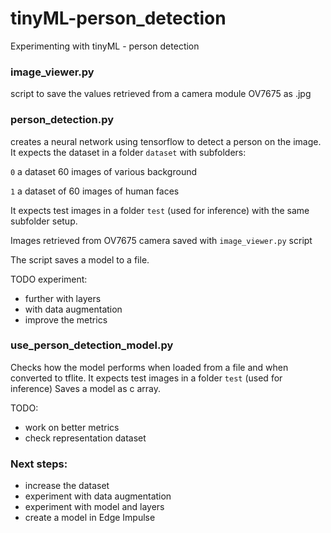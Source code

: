 # tinyML-person_detection
Experimenting with tinyML - person detection

### image_viewer.py
script to save the values retrieved from a camera module OV7675 as .jpg

### person_detection.py
creates a neural network using tensorflow to detect a person on the image. 
It expects the dataset in a folder `dataset` with subfolders:

`0` a dataset 60 images of various background

`1` a dataset of 60 images of human faces

It expects test images in a folder `test` (used for inference) with the same subfolder setup.

Images retrieved from OV7675 camera saved with `image_viewer.py` script

The script saves a model to a file.

TODO
experiment:

- further with layers
- with data augmentation
- improve the metrics
  

### use_person_detection_model.py
Checks how the model performs when loaded from a file and when converted to tflite.
It expects test images in a folder `test` (used for inference)
Saves a model as c array.

TODO:
- work on better metrics
- check representation dataset

### Next steps:
- increase the dataset
- experiment with data augmentation
- experiment with model and layers
- create a model in Edge Impulse

